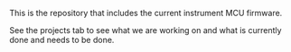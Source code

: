 This is the repository that includes the current instrument MCU firmware.

See the projects tab to see what we are working on and what is currently done and needs to be done.
